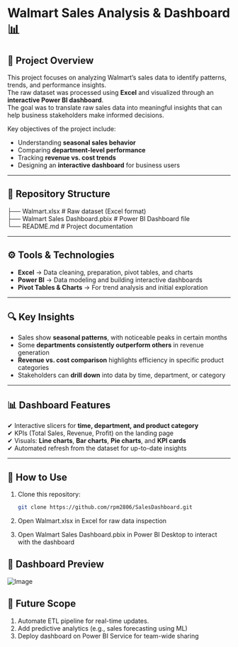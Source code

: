 # Walmart Sales Analysis & Dashboard 📊  

## 📌 Project Overview  
This project focuses on analyzing Walmart’s sales data to identify patterns, trends, and performance insights.  
The raw dataset was processed using **Excel** and visualized through an **interactive Power BI dashboard**.  
The goal was to translate raw sales data into meaningful insights that can help business stakeholders make informed decisions.  

Key objectives of the project include:  
- Understanding **seasonal sales behavior**  
- Comparing **department-level performance**  
- Tracking **revenue vs. cost trends**  
- Designing an **interactive dashboard** for business users  

---

## 📂 Repository Structure  
├── Walmart.xlsx # Raw dataset (Excel format)   
├── Walmart Sales Dashboard.pbix # Power BI Dashboard file   
└── README.md # Project documentation


---

## ⚙️ Tools & Technologies  
- **Excel** → Data cleaning, preparation, pivot tables, and charts  
- **Power BI** → Data modeling and building interactive dashboards  
- **Pivot Tables & Charts** → For trend analysis and initial exploration  

---

## 🔍 Key Insights  
- Sales show **seasonal patterns**, with noticeable peaks in certain months  
- Some **departments consistently outperform others** in revenue generation  
- **Revenue vs. cost comparison** highlights efficiency in specific product categories  
- Stakeholders can **drill down** into data by time, department, or category  

---

## 📊 Dashboard Features  
✔ Interactive slicers for **time, department, and product category**  
✔ KPIs (Total Sales, Revenue, Profit) on the landing page  
✔ Visuals: **Line charts**, **Bar charts**, **Pie charts**, and **KPI cards**  
✔ Automated refresh from the dataset for up-to-date insights  

---

## 🚀 How to Use  
1. Clone this repository:
   ```bash
   git clone https://github.com/rpm2806/SalesDashboard.git

2. Open Walmart.xlsx in Excel for raw data inspection

3. Open Walmart Sales Dashboard.pbix in Power BI Desktop to interact with the dashboard

## 📸 Dashboard Preview

![Image](https://github.com/user-attachments/assets/0c1073fc-dda2-42c9-8427-d5aefdff942a)

## 📌 Future Scope

1. Automate ETL pipeline for real-time updates.  
2. Add predictive analytics (e.g., sales forecasting using ML)   
3. Deploy dashboard on Power BI Service for team-wide sharing
